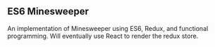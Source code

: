 ## ES6 Minesweeper

An implementation of Minesweeper using ES6, Redux, and functional programming. Will eventually use React to render the redux store.
